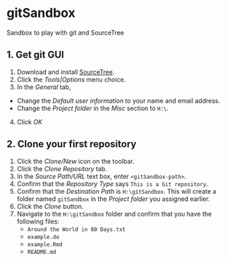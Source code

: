 # gitSandbox
Sandbox to play with git and SourceTree

## 1. Get git GUI

1. Download and install [SourceTree](http://www.sourcetreeapp.com/).
2. Click the *Tools|Options* menu choice.
3. In the *General* tab,
  * Change the *Default user information* to your name and email address.
  * Change the *Project folder* in the *Misc* section to `H:\`.
4. Click *OK*


## 2. Clone your first repository

1. Click the *Clone/New* icon on the toolbar.
2. Click the *Clone Repository* tab.
3. In the *Source Path/URL* text box, enter `<gitSandbox-path>`.
4. Confirm that the *Repository Type* says `This is a Git repository`.
5. Confirm that the *Destination Path* is `H:\gitSandbox`. This will create a folder named `gitSandbox` in the *Project folder* you assigned earlier.
5. Click the *Clone* button.
6. Navigate to the `H:\gitSandbox` folder and confirm that you have the following files:
    * `Around the World in 80 Days.txt`
    * `example.do`
    * `example.Rmd`
    * `README.md`

